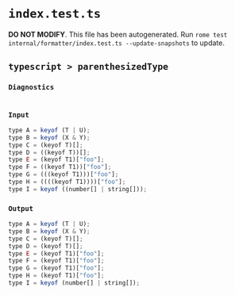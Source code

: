 # `index.test.ts`

**DO NOT MODIFY**. This file has been autogenerated. Run `rome test internal/formatter/index.test.ts --update-snapshots` to update.

## `typescript > parenthesizedType`

### `Diagnostics`

```

```

### `Input`

```js
type A = keyof (T | U);
type B = keyof (X & Y);
type C = (keyof T)[];
type D = ((keyof T))[];
type E = (keyof T1)["foo"];
type F = ((keyof T1))["foo"];
type G = (((keyof T1)))["foo"];
type H = ((((keyof T1))))["foo"];
type I = keyof ((number[] | string[]));

```

### `Output`

```js
type A = keyof (T | U);
type B = keyof (X & Y);
type C = (keyof T)[];
type D = (keyof T)[];
type E = (keyof T1)["foo"];
type F = (keyof T1)["foo"];
type G = (keyof T1)["foo"];
type H = (keyof T1)["foo"];
type I = keyof (number[] | string[]);

```

